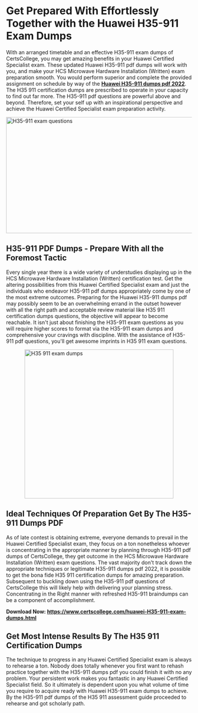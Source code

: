 <h1><strong>Get Prepared With Effortlessly Together with the Huawei H35-911 Exam Dumps&nbsp;</strong></h1>
<p><span style="font-weight: 400;">With an arranged timetable and an effective  H35-911 exam dumps of CertsCollege, you may get amazing benefits in your Huawei Certified Specialist exam. These updated Huawei H35-911 pdf dumps will work with you, and make your HCS Microwave Hardware Installation (Written) exam preparation smooth. You would perform superior and complete the provided assignment on schedule by way of the <strong><a href="https://www.certscollege.com/huawei-H35-911-exam-dumps.html">Huawei H35-911 dumps pdf 2022</a></strong>. The H35 911 certification dumps are prescribed to operate in your capacity to find out far more. The  H35-911 pdf questions are powerful above and beyond. Therefore, set your self up with an inspirational perspective and achieve the Huawei Certified Specialist exam preparation activity.&nbsp;</span></p>
<p><span style="font-weight: 400;"><img style="display: block; margin-left: auto; margin-right: auto;" src="https://i.ibb.co/CPDK3ps/Yellow-and-Blue-Initiative-Blog-Banner.png" alt="H35-911 exam questions" width="559" height="315" /></span></p>
<h2><strong>H35-911 PDF Dumps - Prepare With all the Foremost Tactic</strong></h2>
<p><span style="font-weight: 400;">Every single year there is a wide variety of understudies displaying up in the HCS Microwave Hardware Installation (Written) certification test. Get the altering possibilities from this Huawei Certified Specialist exam and just the individuals who endeavor H35-911 pdf dumps appropriately come by one of the most extreme outcomes. Preparing for the Huawei H35-911 dumps pdf may possibly seem to be an overwhelming errand in the outset however with all the right path and acceptable review material like H35 911 certification dumps questions, the objective will appear to become reachable. It isn't just about finishing the H35-911 exam questions as you will require higher scores to format via the H35-911 exam dumps and comprehensive your cravings with discipline. With the assistance of H35-911 pdf questions, you'll get awesome imprints in H35 911 exam questions.</span></p>
<p><span style="font-weight: 400;"><a href="https://tinyurl.com/ydxfna3x"><img style="display: block; margin-left: auto; margin-right: auto;" src="https://i.ibb.co/9tMrhdY/Teacher-Appreciation-Invitation.png" alt="H35 911 exam dumps " width="404" height="404" /></a></span></p>
<h2><strong>Ideal Techniques Of Preparation Get By The H35-911 Dumps PDF</strong></h2>
<p><span style="font-weight: 400;">As of late contest is obtaining extreme, everyone demands to prevail in the Huawei Certified Specialist exam, they focus on a ton nonetheless whoever is concentrating in the appropriate manner by planning through H35-911 pdf dumps of CertsCollege, they get outcome in the HCS Microwave Hardware Installation (Written) exam questions. The vast majority don't track down the appropriate techniques or legitimate H35-911 dumps pdf 2022, it is possible to get the bona fide H35 911 certification dumps for amazing preparation. Subsequent to buckling down using the  H35-911 pdf questions of CertsCollege this will likely help with delivering your planning stress. Concentrating in the Right manner with refreshed H35-911 braindumps can be a component of accomplishment.</span></p>
<p><span style="font-weight: 400;"><strong>Download Now: <a href="https://www.certscollege.com/huawei-H35-911-exam-dumps.html">https://www.certscollege.com/huawei-H35-911-exam-dumps.html</a></strong></span></p>
<h2><strong>Get Most Intense Results By The H35 911 Certification Dumps</strong></h2>
<p><span style="font-weight: 400;">The technique to progress in any Huawei Certified Specialist exam is always to rehearse a ton. Nobody does totally whenever you first want to rehash practice together with the H35-911 dumps pdf you could finish it with no any problem. Your persistent work makes you fantastic in any Huawei Certified Specialist field. So it ultimately is dependent upon you what volume of time you require to acquire ready with Huawei H35-911 exam dumps to achieve. By the H35-911 pdf dumps of the H35 911 assessment guide proceeded to rehearse and got scholarly path.</span></p>

